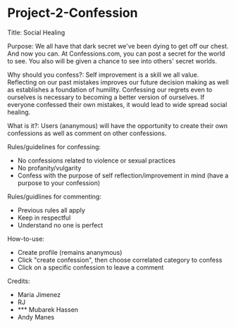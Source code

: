 # Project-2-Confession
Title:
Social Healing

Purpose:
We all have that dark secret we've been dying to get off our chest.
And now you can. At Confessions.com, you can post a secret for the world to see. You also will be given a chance to see into others' secret worlds.

Why should you confess?:
Self improvement is a skill we all value. Reflecting on our past mistakes improves our future decision making as well as establishes a foundation of humility. Confessing our regrets even to ourselves is necessary to becoming a better version of ourselves. If everyone confessed their own mistakes, it would lead to wide spread social healing.


What is it?:
Users (ananymous) will have the opportunity to create their own confessions as well as comment on other confessions.  

Rules/guidelines for confessing:
- No confessions related to violence or sexual practices
- No profanity/vulgarity
- Confess with the purpose of self reflection/improvement in mind (have a purpose to your confession)

Rules/guidlines for commenting: 
- Previous rules all apply
- Keep in respectful
- Understand no one is perfect

How-to-use:
- Create profile (remains ananymous)
- Click "create confession", then choose correlated category to confess
- Click on a specific confession to leave a comment

Credits:
- Maria Jimenez
- RJ
- *** Mubarek Hassen
- Andy Manes



